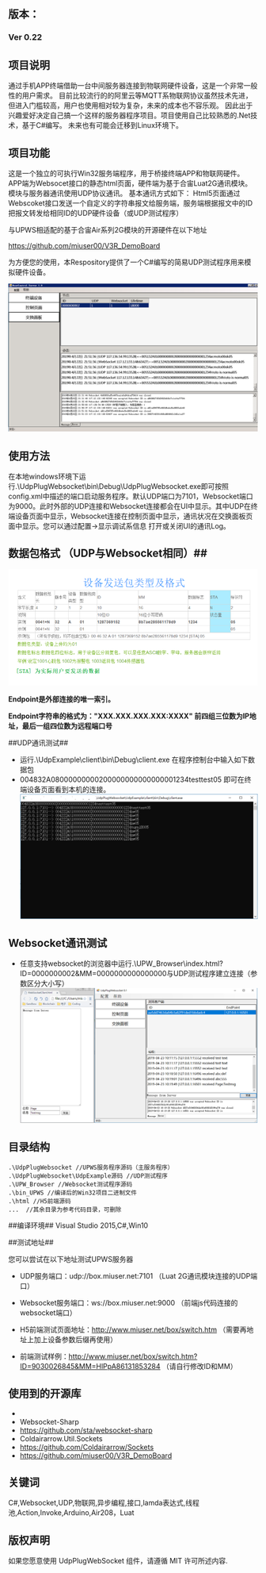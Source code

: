 ## 版本： ##
### Ver 0.22 ###

## 项目说明  ##




通过手机APP终端借助一台中间服务器连接到物联网硬件设备，这是一个非常一般性的用户需求。 目前比较流行的的阿里云等MQTT系物联网协议虽然技术先进，但进入门槛较高，用户也使用相对较为复杂，未来的成本也不容乐观。 因此出于兴趣爱好决定自己搞一个这样的服务器程序项目。项目使用自己比较熟悉的.Net技术，基于C#编写。 未来也有可能会迁移到Linux环境下。

## 项目功能 ##
这是一个独立的可执行Win32服务端程序，用于桥接终端APP和物联网硬件。 APP端为Websocet接口的静态html页面，硬件端为基于合宙Luat2G通讯模块。 模块与服务器通讯使用UDP协议通讯。 基本通讯方式如下： Html5页面通过Webscoket接口发送一个自定义的字符串报文给服务端，服务端根据报文中的ID把报文转发给相同ID的UDP硬件设备（或UDP测试程序）

与UPWS相适配的基于合宙Air系列2G模块的开源硬件在以下地址

  https://github.com/miuser00/V3R_DemoBoard

为方便您的使用，本Respository提供了一个C#编写的简易UDP测试程序用来模拟硬件设备。

![](./document/preview.png)

## 使用方法 ##

在本地windows环境下运行.\UdpPlugWebsocket\bin\Debug\UdpPlugWebsocket.exe即可按照config.xml中描述的端口启动服务程序。默认UDP端口为7101，Websocket端口为9000。此时外部的UDP连接和Websocket连接都会在UI中显示。其中UDP在终端设备页面中显示，Websocket连接在控制页面中显示，通讯状况在交换面板页面中显示。您可以通过配置->显示调试系信息 打开或关闭UI的通讯Log。


## 数据包格式 （UDP与Websocket相同）##

![](./document/packageintro.png)


**Endpoint是外部连接的唯一索引。**

**Endpoint字符串的格式为："XXX.XXX.XXX.XXX:XXXX" 前四组三位数为IP地址，最后一组四位数为远程端口号**

##UDP通讯测试##

- 运行.\UdpExample\client\bin\Debug\client.exe 在程序控制台中输入如下数据包
- 004832A08000000000200000000000000001234testtest05 即可在终端设备页面看到本机的连接。
![](./document/clienttest.png)
## Websocket通讯测试 ##
- 任意支持websocket的浏览器中运行.\UPW_Browser\index.html?ID=0000000002&MM=0000000000000000与UDP测试程序建立连接（参数区分大小写）
![](./document/webtest.png)

## 目录结构 ##
	.\UdpPlugWebsocket //UPWS服务程序源码（主服务程序）	
	.\UdpPlugWebsocket\UdpExample源码 //UDP测试程序 	
	.\UPW_Browser //Websocket测试程序源码
	.\bin_UPWS //编译后的Win32项目二进制文件
	.\html //H5前端源码
	...	 //其余目录为参考代码目录，可删除	


##编译环境##
Visual Studio 2015,C#,Win10


##测试地址##

您可以尝试在以下地址测试UPWS服务器

- UDP服务端口：udp://box.miuser.net:7101 （Luat 2G通讯模块连接的UDP端口）

- Websocket服务端口：ws://box.miuser.net:9000 （前端js代码连接的websocket端口）

- H5前端测试页面地址：http://www.miuser.net/box/switch.htm （需要再地址上加上设备参数后缀再使用）

- 前端测试样例：http://www.miuser.net/box/switch.htm?ID=9030026845&MM=HlPpA86131853284 （请自行修改ID和MM）
	
## 使用到的开源库 ##
- 
- Websocket-Sharp
- https://github.com/sta/websocket-sharp
- Coldairarrow.Util.Sockets	
- https://github.com/Coldairarrow/Sockets
- https://github.com/miuser00/V3R_DemoBoard

## 关键词  ##

C#,Websocket,UDP,物联网,异步编程,接口,lamda表达式,线程池,Action,Invoke,Arduino,Air208，Luat

## 版权声明 ##

如果您愿意使用 UdpPlugWebSocket 组件，请遵循 MIT 许可所述内容.